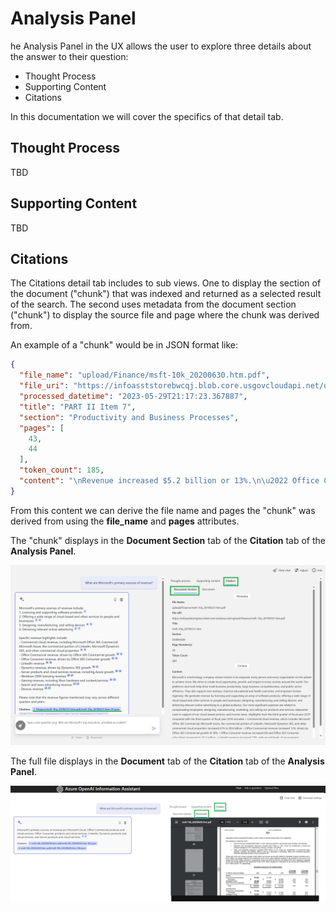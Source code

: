 # Analysis Panel

he Analysis Panel in the UX allows the user to explore three details about the answer to their question:

* Thought Process
* Supporting Content
* Citations

In this documentation we will cover the specifics of that detail tab.

## Thought Process

TBD

## Supporting Content

TBD

## Citations

The Citations detail tab includes to sub views. One to display the section of the document ("chunk") that was indexed and returned as a selected result of the search. The second uses metadata from the document section ("chunk") to display the source file and page where the chunk was derived from.

An example of a "chunk" would be in JSON format like:

```json
{
  "file_name": "upload/Finance/msft-10k_20200630.htm.pdf",
  "file_uri": "https://infoasststorebwcqj.blob.core.usgovcloudapi.net/upload/Finance/msft-10k_20200630.htm.pdf",
  "processed_datetime": "2023-05-29T21:17:23.367887",
  "title": "PART II Item 7",
  "section": "Productivity and Business Processes",
  "pages": [
    43,
    44
  ],
  "token_count": 185,
  "content": "\nRevenue increased $5.2 billion or 13%.\n\u2022 Office Commercial products and cloud services revenue increased $3.1 billion or 12%, driven by Office 365 Commercial, offset in part by lower revenue from products licensed on-premises, reflecting a continued shift to cloud offerings. Office 365 Commercial revenue grew 24%, due to seat growth and higher revenue per user.\n\u2022 Office Consumer products and cloud services revenue increased $458 million or 11%, driven by Microsoft 365 Consumer subscription revenue and transactional strength in Japan. Office 365 Consumer subscribers increased 23% to 42.7 million with increased demand from remote work and learn scenarios.\n\u2022 LinkedIn revenue increased $1.3 billion or 20%, driven by growth across all businesses.\n\u2022 Dynamics products and cloud services revenue increased 14%, driven by Dynamics 365 growth of 42%.\n3/22/23, 2:20 AM"
}
```

From this content we can derive the file name and pages the "chunk" was derived from using the **file_name** and **pages** attributes.

The "chunk" displays in the **Document Section** tab of the **Citation** tab of the **Analysis Panel**.

![Document Section tab of the Citation tab of the Analysis Panel](../images/UX_anlysispanel_citation_documentsection.png)

The full file displays in the **Document** tab of the **Citation** tab of the **Analysis Panel**.

![Source Document tab of the Citation tab of the Analysis Panel](../images/UX_anlysispanel_citation_document.png)
